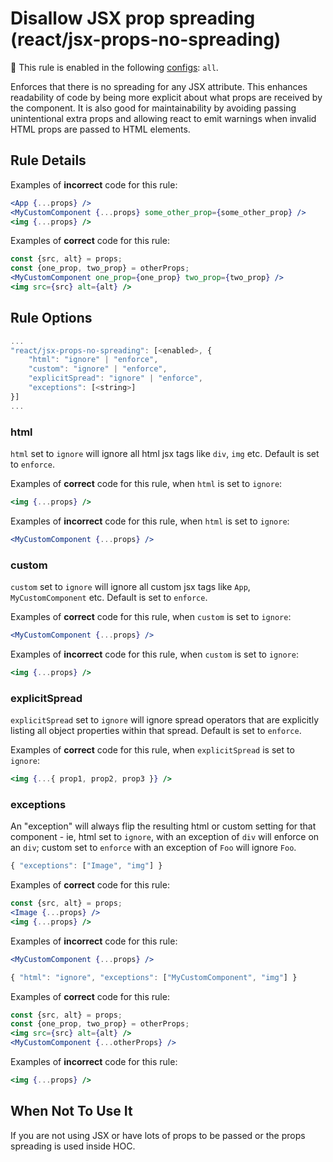 # Disallow JSX prop spreading (react/jsx-props-no-spreading)

💼 This rule is enabled in the following [configs](https://github.com/jsx-eslint/eslint-plugin-react#shareable-configurations): `all`.

Enforces that there is no spreading for any JSX attribute. This enhances readability of code by being more explicit about what props are received by the component. It is also good for maintainability by avoiding passing unintentional extra props and allowing react to emit warnings when invalid HTML props are passed to HTML elements.

## Rule Details

Examples of **incorrect** code for this rule:

```jsx
<App {...props} />
<MyCustomComponent {...props} some_other_prop={some_other_prop} />
<img {...props} />
```

Examples of **correct** code for this rule:

```jsx
const {src, alt} = props;
const {one_prop, two_prop} = otherProps;
<MyCustomComponent one_prop={one_prop} two_prop={two_prop} />
<img src={src} alt={alt} />
```

## Rule Options

```js
...
"react/jsx-props-no-spreading": [<enabled>, {
    "html": "ignore" | "enforce",
    "custom": "ignore" | "enforce",
    "explicitSpread": "ignore" | "enforce",
    "exceptions": [<string>]
}]
...
```

### html

`html` set to `ignore` will ignore all html jsx tags like `div`, `img` etc. Default is set to `enforce`.

Examples of **correct** code for this rule, when `html` is set to `ignore`:

```jsx
<img {...props} />
```

Examples of **incorrect** code for this rule, when `html` is set to `ignore`:

```jsx
<MyCustomComponent {...props} />
```

### custom

`custom` set to `ignore` will ignore all custom jsx tags like `App`, `MyCustomComponent` etc. Default is set to `enforce`.

Examples of **correct** code for this rule, when `custom` is set to `ignore`:

```jsx
<MyCustomComponent {...props} />
```

Examples of **incorrect** code for this rule, when `custom` is set to `ignore`:

```jsx
<img {...props} />
```

### explicitSpread

`explicitSpread` set to `ignore` will ignore spread operators that are explicitly listing all object properties within that spread. Default is set to `enforce`.

Examples of **correct** code for this rule, when `explicitSpread` is set to `ignore`:

```jsx
<img {...{ prop1, prop2, prop3 }} />
```

### exceptions

An "exception" will always flip the resulting html or custom setting for that component - ie, html set to `ignore`, with an exception of `div` will enforce on an `div`; custom set to `enforce` with an exception of `Foo` will ignore `Foo`.

```js
{ "exceptions": ["Image", "img"] }
```

Examples of **correct** code for this rule:

```jsx
const {src, alt} = props;
<Image {...props} />
<img {...props} />
```

Examples of **incorrect** code for this rule:

```jsx
<MyCustomComponent {...props} />
```

```js
{ "html": "ignore", "exceptions": ["MyCustomComponent", "img"] }
```

Examples of **correct** code for this rule:

```jsx
const {src, alt} = props;
const {one_prop, two_prop} = otherProps;
<img src={src} alt={alt} />
<MyCustomComponent {...otherProps} />
```

Examples of **incorrect** code for this rule:

```jsx
<img {...props} />
```

## When Not To Use It

If you are not using JSX or have lots of props to be passed or the props spreading is used inside HOC.
